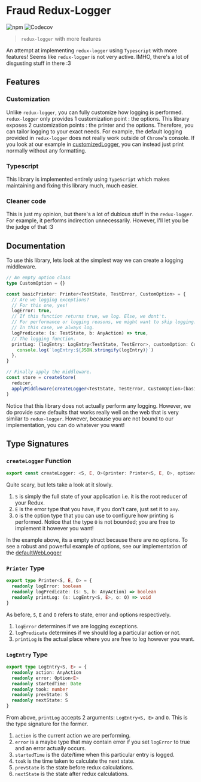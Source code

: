 # Fraud Redux-Logger

![npm](https://img.shields.io/npm/v/fraud-redux-logger)
![Codecov](https://img.shields.io/codecov/c/github/hbina/fraud-redux-logger)

> `redux-logger` with more features

An attempt at implementing `redux-logger` using `Typescript` with more features!
Seems like `redux-logger` is not very active.
IMHO, there's a lot of disgusting stuff in there :3

## Features

### Customization

Unlike `redux-logger`, you can fully customize how logging is performed.
`redux-logger` only provides 1 customization point : the options.
This library exposes 2 customization points : the printer and the options.
Therefore, you can tailor logging to your exact needs.
For example, the default logging provided in `redux-logger` does not really work outside of `Chrome`'s console.
If you look at our example in [customizedLogger](./tests/customizedLogger.test.ts), you can instead just print normally without any formatting.

### Typescript

This library is implemented entirely using `TypeScript` which makes maintaining and fixing this library much, much easier.

### Cleaner code

This is just my opinion, but there's a lot of dubious stuff in the `redux-logger`.
For example, it performs indirection unnecessarily.
However, I'll let you be the judge of that :3

## Documentation

To use this library, lets look at the simplest way we can create a logging middleware.

```typescript
// An empty option class
type CustomOption = {}

const basicPrinter: Printer<TestState, TestError, CustomOption> = {
  // Are we logging exceptions?
  // For this one, yes!
  logError: true,
  // If this function returns true, we log. Else, we dont't.
  // For performance or logging reasons, we might want to skip logging.
  // In this case, we always log.
  logPredicate: (s: TestState, b: AnyAction) => true,
  // The logging function.
  printLog: (logEntry: LogEntry<TestState, TestError>, customOption: CustomOption) => {
    console.log(`logEntry:${JSON.stringify(logEntry)}`)
  },
}

// Finally apply the middleware.
const store = createStore(
  reducer,
  applyMiddleware(createLogger<TestState, TestError, CustomOption>(basicPrinter, {}))
)
```

Notice that this library does not actually perform any logging.
However, we do provide sane defaults that works really well on the web that is very similar to `redux-logger`.
However, because you are not bound to our implementation, you can do whatever you want!

## Type Signatures

### `createLogger` Function

```typescript
export const createLogger: <S, E, O>(printer: Printer<S, E, O>, options: O) => MiddlewareFunction<S, Dispatch<AnyAction>, AnyAction> = ...
```

Quite scary, but lets take a look at it slowly.

1.  `S` is simply the full state of your application i.e. it is the root reducer of your Redux.
2.  `E` is the error type that you have, if you don't care, just set it to `any`.
3.  `O` is the option type that you can use to configure how printing is performed.
    Notice that the type `O` is not bounded; you are free to implement it however you want!

In the example above, its a empty struct because there are no options.
To see a robust and powerful example of options, see our implementation of the [defaultWebLogger](./src/default.ts)

### `Printer` Type

```typescript
export type Printer<S, E, O> = {
  readonly logError: boolean
  readonly logPredicate: (s: S, b: AnyAction) => boolean
  readonly printLog: (s: LogEntry<S, E>, o: O) => void
}
```

As before, `S`, `E` and `O` refers to state, error and options respectively.

1.  `logError` determines if we are logging exceptions.
2.  `logPredicate` determines if we should log a particular action or not.
3.  `printLog` is the actual place where you are free to log however you want.

### `LogEntry` Type

```typescript
export type LogEntry<S, E> = {
  readonly action: AnyAction
  readonly error: Option<E>
  readonly startedTime: Date
  readonly took: number
  readonly prevState: S
  readonly nextState: S
}
```

From above, `printLog` accepts 2 arguments: `LogEntry<S, E>` and `O`.
This is the type signature for the former.

1.  `action` is the current action we are performing.
2.  `error` is a maybe type that may contain error if you set `logError` to true and an error actually occurs.
3.  `startedTime` is the date/time when this particular entry is logged.
4.  `took` is the time taken to calculate the next state.
5.  `prevState` is the state before redux calculations.
6.  `nextState` is the state after redux calculations.
